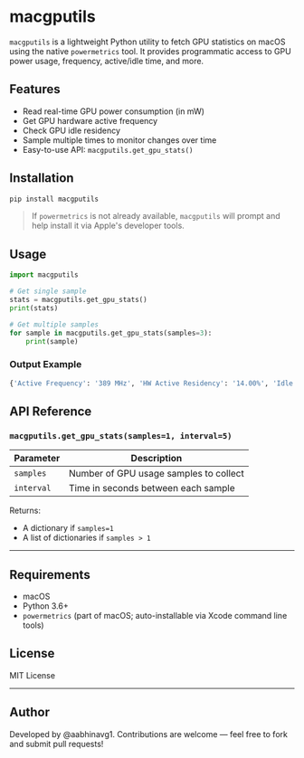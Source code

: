 # macgputils

`macgputils` is a lightweight Python utility to fetch GPU statistics on macOS using the native `powermetrics` tool. It provides programmatic access to GPU power usage, frequency, active/idle time, and more.

## Features

- Read real-time GPU power consumption (in mW)
- Get GPU hardware active frequency
- Check GPU idle residency
- Sample multiple times to monitor changes over time
- Easy-to-use API: `macgputils.get_gpu_stats()`

## Installation

```bash
pip install macgputils
```

> If `powermetrics` is not already available, `macgputils` will prompt and help install it via Apple's developer tools.

## Usage

```python
import macgputils

# Get single sample
stats = macgputils.get_gpu_stats()
print(stats)

# Get multiple samples
for sample in macgputils.get_gpu_stats(samples=3):
    print(sample)
```

### Output Example

```python
{'Active Frequency': '389 MHz', 'HW Active Residency': '14.00%', 'Idle Residency': '86.00%', 'GPU Power': '33 mW'}
```

## API Reference

### `macgputils.get_gpu_stats(samples=1, interval=5)`

| Parameter | Description |
|----------|-------------|
| `samples` | Number of GPU usage samples to collect |
| `interval` | Time in seconds between each sample |

Returns:
- A dictionary if `samples=1`
- A list of dictionaries if `samples > 1`

---

## Requirements

- macOS
- Python 3.6+
- `powermetrics` (part of macOS; auto-installable via Xcode command line tools)

## License

MIT License

---

## Author

Developed by @aabhinavg1. Contributions are welcome — feel free to fork and submit pull requests!
